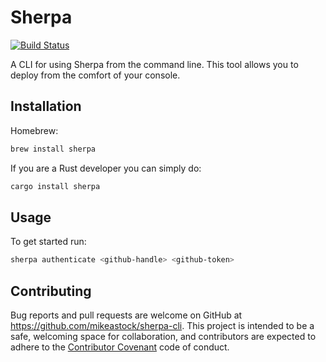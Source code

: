 # Sherpa

[![Build Status](https://travis-ci.org/mikeastock/sherpa-cli.svg?branch=master)](https://travis-ci.org/mikeastock/sherpa-cli)

A CLI for using Sherpa from the command line.  This tool allows you to deploy
from the comfort of your console.

## Installation

Homebrew:

```bash
brew install sherpa
```

If you are a Rust developer you can simply do:

```bash
cargo install sherpa
```

## Usage

To get started run:

```bash
sherpa authenticate <github-handle> <github-token>
```

## Contributing

Bug reports and pull requests are welcome on GitHub at https://github.com/mikeastock/sherpa-cli. This project is intended to be a safe, welcoming space for collaboration, and contributors are expected to adhere to the [Contributor Covenant](contributor-covenant.org) code of conduct.

